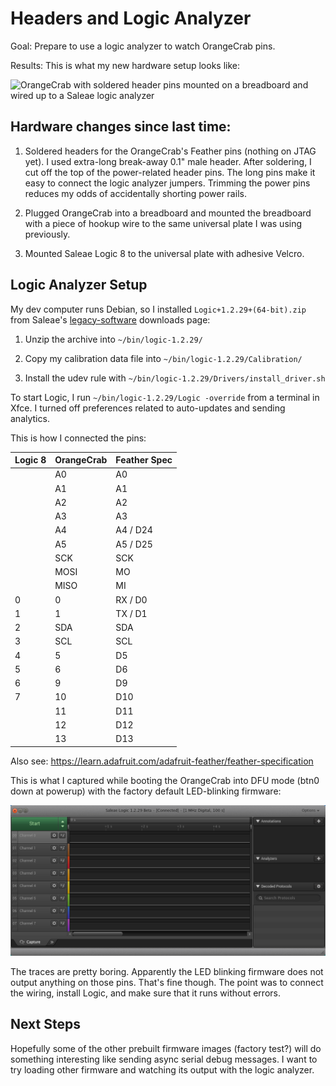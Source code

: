 <!-- SPDX-License-Identifier: CC-BY-SA-4.0 OR MIT -->
<!-- SPDX-FileCopyrightText: Copyright 2024 Sam Blenny -->
# Headers and Logic Analyzer

Goal: Prepare to use a logic analyzer to watch OrangeCrab pins.

Results: This is what my new hardware setup looks like:

![OrangeCrab with soldered header pins mounted on a breadboard and wired up
to a Saleae logic analyzer](headers_and_logic_analyzer.jpeg)

## Hardware changes since last time:

1. Soldered headers for the OrangeCrab's Feather pins (nothing on JTAG yet).
   I used extra-long break-away 0.1" male header. After soldering, I cut off
   the top of the power-related header pins. The long pins make it easy to
   connect the logic analyzer jumpers. Trimming the power pins reduces my odds
   of accidentally shorting power rails.

2. Plugged OrangeCrab into a breadboard and mounted the breadboard with a piece
   of hookup wire to the same universal plate I was using previously.

3. Mounted Saleae Logic 8 to the universal plate with adhesive Velcro.


## Logic Analyzer Setup

My dev computer runs Debian, so I installed `Logic+1.2.29+(64-bit).zip` from
Saleae's
[legacy-software](https://support.saleae.com/logic-software/legacy-software/older-software-releases)
downloads page:

1. Unzip the archive into `~/bin/logic-1.2.29/`

2. Copy my calibration data file into `~/bin/logic-1.2.29/Calibration/`

3. Install the udev rule with `~/bin/logic-1.2.29/Drivers/install_driver.sh`

To start Logic, I run `~/bin/logic-1.2.29/Logic -override` from a terminal in
Xfce. I turned off preferences related to auto-updates and sending analytics.

This is how I connected the pins:

| Logic 8 | OrangeCrab | Feather Spec |
| ------- | ---------- | ------------ |
|   | A0   | A0  |
|   | A1   | A1  |
|   | A2   | A2  |
|   | A3   | A3  |
|   | A4   | A4 / D24 |
|   | A5   | A5 / D25 |
|   | SCK  | SCK |
|   | MOSI | MO  |
|   | MISO | MI  |
| 0 | 0    | RX / D0 |
| 1 | 1    | TX / D1 |
| 2 | SDA  | SDA |
| 3 | SCL  | SCL |
| 4 | 5    | D5  |
| 5 | 6    | D6  |
| 6 | 9    | D9  |
| 7 | 10   | D10 |
|   | 11   | D11 |
|   | 12   | D12 |
|   | 13   | D13 |


Also see: https://learn.adafruit.com/adafruit-feather/feather-specification

This is what I captured while booting the OrangeCrab into DFU mode (btn0 down
at powerup) with the factory default LED-blinking firmware:

![screenshot of Saleae Logic 1.x logic analyzer software](Logic-screenshot.png)

The traces are pretty boring. Apparently the LED blinking firmware does not
output anything on those pins. That's fine though. The point was to connect the
wiring, install Logic, and make sure that it runs without errors.


## Next Steps

Hopefully some of the other prebuilt firmware images (factory test?) will do
something interesting like sending async serial debug messages. I want to try
loading other firmware and watching its output with the logic analyzer.
